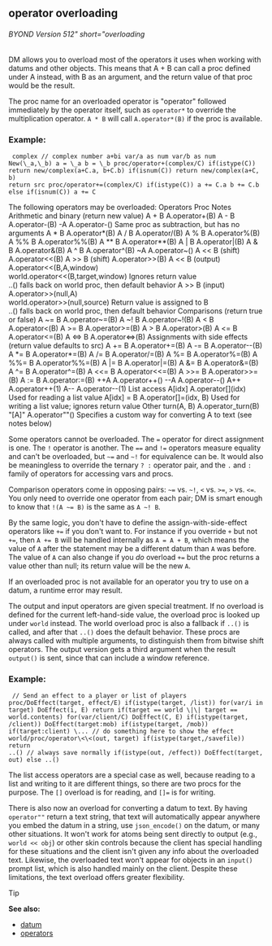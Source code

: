## operator overloading 
###### BYOND Version 512" short="overloading


DM allows you to overload most of the operators it uses when
working with datums and other objects. This means that A + B can call a
proc defined under A instead, with B as an argument, and the return
value of that proc would be the result. 

The proc name for an
overloaded operator is \"operator\" followed immediately by the operator
itself, such as `operator*` to override the multiplication operator.
`A * B` will call `A.operator*(B)` if the proc is available.
### Example:

```
 complex // complex number a+bi var/a as num var/b as num
New(\_a,\_b) a = \_a b = \_b proc/operator+(complex/C) if(istype(C))
return new/complex(a+C.a, b+C.b) if(isnum(C)) return new/complex(a+C, b)
return src proc/operator+=(complex/C) if(istype(C)) a += C.a b += C.b
else if(isnum(C)) a += C 
```
 

The following operators may
be overloaded:
Operators
Proc
Notes
Arithmetic and binary (return new value)
A + B
A.operator+(B)
A - B
A.operator-(B)
-A
A.operator-()
Same proc as subtraction, but has no arguments
A \* B
A.operator\*(B)
A / B
A.operator/(B)
A % B
A.operator%(B)
A %% B
A.operator%%(B)
A \*\* B
A.operator\*\*(B)
A \| B
A.operator\|(B)
A & B
A.operator&(B)
A \^ B
A.operator\^(B)
\~A
A.operator\~()
A \<\< B (shift)
A.operator\<\<(B)
A \>\> B (shift)
A.operator\>\>(B)
A \<\< B (output)
A.operator\<\<(B,A,window)\
world.operator\<\<(B,target,window)
Ignores return value\
..() falls back on world proc, then default behavior
A \>\> B (input)
A.operator\>\>(null,A)\
world.operator\>\>(null,source)
Return value is assigned to B\
..() falls back on world proc, then default behavior
Comparisons (return true or false)
A \~= B
A.operator\~=(B)
A \~! B
A.operator\~!(B)
A \< B
A.operator\<(B)
A \>= B
A.operator\>=(B)
A \> B
A.operator\>(B)
A \<= B
A.operator\<=(B)
A \<=\> B
A.operator\<=\>(B)
Assignments with side effects (return value defaults to src)
A += B
A.operator+=(B)
A -= B
A.operator\--(B)
A \*= B
A.operator\*=(B)
A /= B
A.operator/=(B)
A %= B
A.operator%=(B)
A %%= B
A.operator%%=(B)
A \|= B
A.operator\|=(B)
A &= B
A.operator&=(B)
A \^= B
A.operator\^=(B)
A \<\<= B
A.operator\<\<=(B)
A \>\>= B
A.operator\>\>=(B)
A := B
A.operator:=(B)
++A
A.operator++()
\--A
A.operator\--()
A++
A.operator++(1)
A\--
A.operator\--(1)
List access
A\[idx\]
A.operator\[\](idx)
Used for reading a list value
A\[idx\] = B
A.operator\[\]=(idx, B)
Used for writing a list value; ignores return value
Other
turn(A, B)
A.operator_turn(B)
\"\[A\]\"
A.operator\"\"()
Specifies a custom way for converting A to text (see notes below)


Some operators cannot be overloaded. The `=` operator for
direct assignment is one. The `!` operator is another. The `==` and `!=`
operators measure equality and can\'t be overloaded, but `~=` and `~!`
for equivalence can be. It would also be meaningless to override the
ternary `? :` operator pair, and the `.` and `:` family of operators for
accessing vars and procs. 

Comparison operators come in opposing
pairs: `~=` vs. `~!`, `<` vs. `>=`, `>` vs. `<=`. You only need to
override one operator from each pair; DM is smart enough to know that
`!(A ~= B)` is the same as `A ~! B`. 

By the same logic, you
don\'t have to define the assign-with-side-effect operators like `+=` if
you don\'t want to. For instance if you override `+` but not `+=`, then
`A += B` will be handled internally as `A = A + B`, which means the
value of `A` after the statement may be a different datum than `A` was
before. The value of `A` can also change if you *do* overload `+=` but
the proc returns a value other than null; its return value will be the
new `A`. 

If an overloaded proc is not available for an operator
you try to use on a datum, a runtime error may result. 

The
output and input operators are given special treatment. If no overload
is defined for the current left-hand-side value, the overload proc is
looked up under `world` instead. The world overload proc is also a
fallback if `..()` is called, and after that `..()` does the default
behavior. These procs are always called with multiple arguments, to
distinguish them from bitwise shift operators. The output version gets a
third argument when the result `output()` is sent, since that can
include a window reference.
### Example:

```
 // Send an effect to a player or list of players
proc/DoEffect(target, effect/E) if(istype(target, /list)) for(var/i in
target) DoEffect(i, E) return if(target == world \|\| target ==
world.contents) for(var/client/C) DoEffect(C, E) if(istype(target,
/client)) DoEffect(target:mob) if(istype(target, /mob))
if(target:client) \... // do something here to show the effect
world/proc/operator\<\<(out, target) if(istype(target,/savefile)) return
..() // always save normally if(istype(out, /effect)) DoEffect(target,
out) else ..() 
```
 

The list access operators are a
special case as well, because reading to a list and writing to it are
different things, so there are two procs for the purpose. The `[]`
overload is for reading, and `[]=` is for writing. 

There is
also now an overload for converting a datum to text. By having
`operator""` return a text string, that text will automatically appear
anywhere you embed the datum in a string, use `json_encode()` on the
datum, or many other situations. It won\'t work for atoms being sent
directly to output (e.g., `world << obj`) or other skin controls because
the client has special handling for these situations and the client
isn\'t given any info about the overloaded text. Likewise, the
overloaded text won\'t appear for objects in an `input()` prompt list,
which is also handled mainly on the client. Despite these limitations,
the text overload offers greater flexibility.

> [!TIP] 
> **See also:**
> +   [datum](/ref/datum.md) 
> +   [operators](/ref/operator.md) 